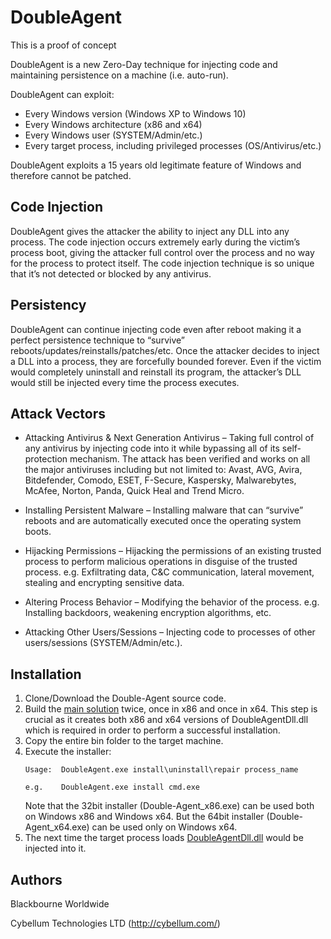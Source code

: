 # DoubleAgent
This is a proof of concept

DoubleAgent is a new Zero-Day technique for injecting code and maintaining persistence on a machine (i.e. auto-run).

DoubleAgent can exploit:

* Every Windows version (Windows XP to Windows 10)
* Every Windows architecture (x86 and x64)
* Every Windows user (SYSTEM/Admin/etc.)
* Every target process, including privileged processes (OS/Antivirus/etc.)

DoubleAgent exploits a 15 years old legitimate feature of Windows and therefore cannot be patched.

## Code Injection

DoubleAgent gives the attacker the ability to inject any DLL into any process. The code injection occurs extremely early during the victim’s process boot, giving the attacker full control over the process and no way for the process to protect itself.
The code injection technique is so unique that it’s not detected or blocked by any antivirus.

## Persistency

DoubleAgent can continue injecting code even after reboot making it a perfect persistence technique to “survive” reboots/updates/reinstalls/patches/etc.
Once the attacker decides to inject a DLL into a process, they are forcefully bounded forever. Even if the victim would completely uninstall and reinstall its program, the attacker’s DLL would still be injected every time the process executes.

## Attack Vectors

* Attacking Antivirus & Next Generation Antivirus – Taking full control of any antivirus by injecting code into it while bypassing all of its self-protection mechanism. The attack has been verified and works on all the major antiviruses including but not limited to: Avast, AVG, Avira, Bitdefender, Comodo, ESET, F-Secure, Kaspersky, Malwarebytes, McAfee, Norton, Panda, Quick Heal and Trend Micro.
 
* Installing Persistent Malware – Installing malware that can “survive” reboots and are automatically executed once the operating system boots.

* Hijacking Permissions – Hijacking the permissions of an existing trusted process to perform malicious operations in disguise of the trusted process. e.g. Exfiltrating data, C&C communication, lateral movement, stealing and encrypting sensitive data.

* Altering Process Behavior – Modifying the behavior of the process. e.g. Installing backdoors, weakening encryption algorithms, etc.

* Attacking Other Users/Sessions – Injecting code to processes of other users/sessions (SYSTEM/Admin/etc.).

## Installation
1. Clone/Download the Double-Agent source code.
2. Build the [main solution](https://github.com/mblackbourne/Double-Agent) twice, once in x86 and once in x64.
   This step is crucial as it creates both x86 and x64 versions of DoubleAgentDll.dll which is required in order to perform a successful installation.
3. Copy the entire bin folder to the target machine.
4. Execute the installer:
   ```
   Usage:  DoubleAgent.exe install\uninstall\repair process_name
   
   e.g.    DoubleAgent.exe install cmd.exe
   ```
   Note that the 32bit installer (Double-Agent_x86.exe) can be used both on Windows x86 and Windows x64.
   But the 64bit installer (Double-Agent_x64.exe) can be used only on Windows x64.
5. The next time the target process loads [DoubleAgentDll.dll](https://github.com/mblackbourne/Double-Agent/tree/master/DoubleAgentDll) would be injected into it.

## Authors
Blackbourne Worldwide


Cybellum Technologies LTD (http://cybellum.com/)
